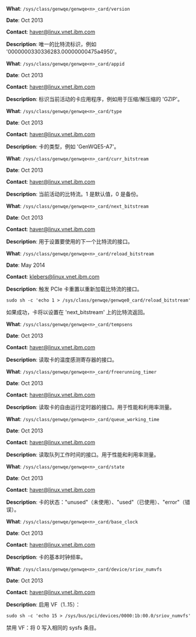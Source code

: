 **What**: `/sys/class/genwqe/genwqe<n>_card/version`

**Date**: Oct 2013

**Contact**: haver@linux.vnet.ibm.com

**Description**: 唯一的比特流标识，例如 '0000000330336283.00000000475a4950'。

**What**: `/sys/class/genwqe/genwqe<n>_card/appid`

**Date**: Oct 2013

**Contact**: haver@linux.vnet.ibm.com

**Description**: 标识当前活动的卡应用程序，例如用于压缩/解压缩的 'GZIP'。

**What**: `/sys/class/genwqe/genwqe<n>_card/type`

**Date**: Oct 2013

**Contact**: haver@linux.vnet.ibm.com

**Description**: 卡的类型，例如 'GenWQE5-A7'。

**What**: `/sys/class/genwqe/genwqe<n>_card/curr_bitstream`

**Date**: Oct 2013

**Contact**: haver@linux.vnet.ibm.com

**Description**: 当前活动的比特流。1 是默认值，0 是备份。

**What**: `/sys/class/genwqe/genwqe<n>_card/next_bitstream`

**Date**: Oct 2013

**Contact**: haver@linux.vnet.ibm.com

**Description**: 用于设置要使用的下一个比特流的接口。

**What**: `/sys/class/genwqe/genwqe<n>_card/reload_bitstream`

**Date**: May 2014

**Contact**: klebers@linux.vnet.ibm.com

**Description**: 触发 PCIe 卡重置以重新加载比特流的接口。

`sudo sh -c 'echo 1 > /sys/class/genwqe/genwqe0_card/reload_bitstream'`

如果成功，卡将以设置在 'next_bitstream' 上的比特流返回。

**What**: `/sys/class/genwqe/genwqe<n>_card/tempsens`

**Date**: Oct 2013

**Contact**: haver@linux.vnet.ibm.com

**Description**: 读取卡的温度感测寄存器的接口。

**What**: `/sys/class/genwqe/genwqe<n>_card/freerunning_timer`

**Date**: Oct 2013

**Contact**: haver@linux.vnet.ibm.com

**Description**: 读取卡的自由运行定时器的接口。用于性能和利用率测量。

**What**: `/sys/class/genwqe/genwqe<n>_card/queue_working_time`

**Date**: Oct 2013

**Contact**: haver@linux.vnet.ibm.com

**Description**: 读取队列工作时间的接口。用于性能和利用率测量。

**What**: `/sys/class/genwqe/genwqe<n>_card/state`

**Date**: Oct 2013

**Contact**: haver@linux.vnet.ibm.com

**Description**: 卡的状态："unused"（未使用）、"used"（已使用）、"error"（错误）。

**What**: `/sys/class/genwqe/genwqe<n>_card/base_clock`

**Date**: Oct 2013

**Contact**: haver@linux.vnet.ibm.com

**Description**: 卡的基本时钟频率。

**What**: `/sys/class/genwqe/genwqe<n>_card/device/sriov_numvfs`

**Date**: Oct 2013

**Contact**: haver@linux.vnet.ibm.com

**Description**: 启用 VF（1..15）：

`sudo sh -c 'echo 15 > /sys/bus/pci/devices/0000:1b:00.0/sriov_numvfs'`

禁用 VF：将 0 写入相同的 sysfs 条目。